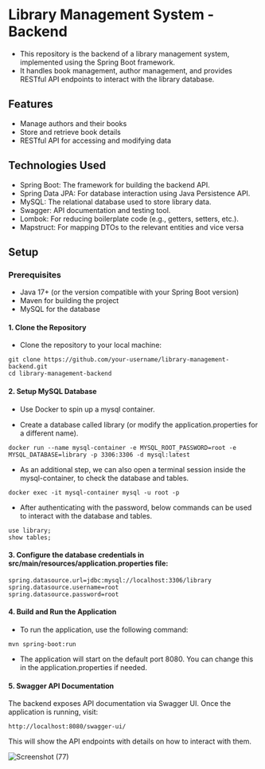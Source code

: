 # Library Management System - Backend

- This repository is the backend of a library management system, implemented using the Spring Boot framework. 
- It handles book management, author management, and provides RESTful API endpoints to interact with the library database.

## Features

- Manage authors and their books
- Store and retrieve book details
- RESTful API for accessing and modifying data

## Technologies Used

- Spring Boot: The framework for building the backend API.
- Spring Data JPA: For database interaction using Java Persistence API.
- MySQL: The relational database used to store library data.
- Swagger: API documentation and testing tool.
- Lombok: For reducing boilerplate code (e.g., getters, setters, etc.).
- Mapstruct: For mapping DTOs to the relevant entities and vice versa

## Setup

### Prerequisites

- Java 17+ (or the version compatible with your Spring Boot version)
- Maven for building the project
- MySQL for the database

#### 1. Clone the Repository
- Clone the repository to your local machine:

```
git clone https://github.com/your-username/library-management-backend.git
cd library-management-backend
```

#### 2. Setup MySQL Database
- Use Docker to spin up a mysql container.

- Create a database called library (or modify the application.properties for a different name).

```
docker run --name mysql-container -e MYSQL_ROOT_PASSWORD=root -e MYSQL_DATABASE=library -p 3306:3306 -d mysql:latest
```

- As an additional step, we can also open a terminal session inside the mysql-container, to check the database and tables.

```
docker exec -it mysql-container mysql -u root -p
```
- After authenticating with the password, below commands can be used to interact with the database and tables.

```
use library;
show tables;
```


#### 3. Configure the database credentials in src/main/resources/application.properties file:

```
spring.datasource.url=jdbc:mysql://localhost:3306/library
spring.datasource.username=root
spring.datasource.password=root
```

#### 4. Build and Run the Application

- To run the application, use the following command:

```
mvn spring-boot:run
```

- The application will start on the default port 8080. You can change this in the application.properties if needed.

#### 5. Swagger API Documentation
The backend exposes API documentation via Swagger UI. Once the application is running, visit:

```
http://localhost:8080/swagger-ui/
```
This will show the API endpoints with details on how to interact with them.

![Screenshot (77)](https://github.com/user-attachments/assets/020b8c8e-97a5-4399-a284-cf899d94ef22)

